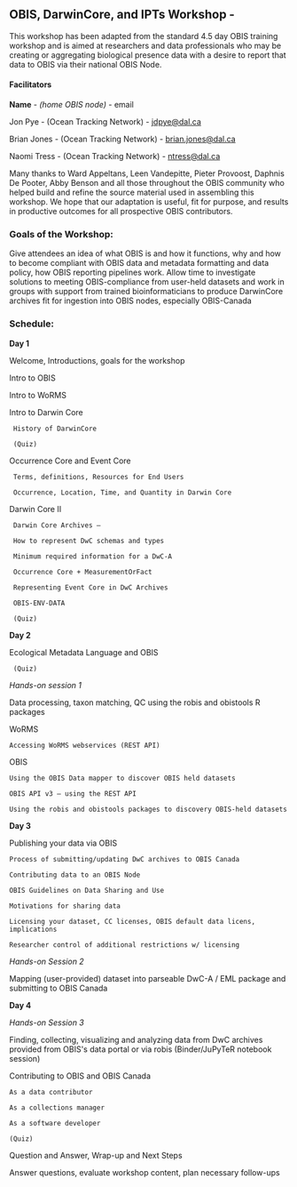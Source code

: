 ## OBIS, DarwinCore, and IPTs Workshop -

This workshop has been adapted from the standard 4.5 day OBIS training workshop and is aimed at researchers and data professionals who may be creating or aggregating biological presence data with a desire to report that data to OBIS via their national OBIS Node. 



#### Facilitators
**Name** - *(home OBIS node)* - email

Jon Pye - (Ocean Tracking Network) - jdpye@dal.ca

Brian Jones -  (Ocean Tracking Network) - brian.jones@dal.ca

Naomi Tress - (Ocean Tracking Network) - ntress@dal.ca

Many thanks to Ward Appeltans, Leen Vandepitte, Pieter Provoost, Daphnis De Pooter, Abby Benson and all those throughout the OBIS community who helped build and refine the source material used in assembling this workshop. We hope that our adaptation is useful, fit for purpose, and results in productive outcomes for all prospective OBIS contributors.


### Goals of the Workshop:

Give attendees an idea of what OBIS is and how it functions, why and how to become compliant with OBIS data and metadata formatting and data policy, how OBIS reporting pipelines work. Allow time to investigate solutions to meeting OBIS-compliance from user-held datasets and work in groups with support from trained bioinformaticians to produce DarwinCore archives fit for ingestion into OBIS nodes, especially OBIS-Canada 


### Schedule:

**Day 1**

Welcome, Introductions, goals for the workshop  

Intro to OBIS

Intro to WoRMS

Intro to Darwin Core 

     History of DarwinCore  
    
     (Quiz)
  
Occurrence Core and Event Core

     Terms, definitions, Resources for End Users
  
     Occurrence, Location, Time, and Quantity in Darwin Core


Darwin Core II  

     Darwin Core Archives – 
          
     How to represent DwC schemas and types

     Minimum required information for a DwC-A
              
     Occurrence Core + MeasurementOrFact

     Representing Event Core in DwC Archives 
              
     OBIS-ENV-DATA
              
     (Quiz)


**Day 2**


Ecological Metadata Language and OBIS

     (Quiz)

*Hands-on session 1*

Data processing, taxon matching, QC using the robis and obistools R packages

WoRMS

    Accessing WoRMS webservices (REST API)

OBIS

    Using the OBIS Data mapper to discover OBIS held datasets

    OBIS API v3 – using the REST API  
    
    Using the robis and obistools packages to discovery OBIS-held datasets
    
    
**Day 3**    
    
Publishing your data via OBIS

    Process of submitting/updating DwC archives to OBIS Canada
    
    Contributing data to an OBIS Node
    
    OBIS Guidelines on Data Sharing and Use
    
    Motivations for sharing data
    
    Licensing your dataset, CC licenses, OBIS default data licens, implications

    Researcher control of additional restrictions w/ licensing

*Hands-on Session 2*

Mapping (user-provided) dataset into parseable DwC-A / EML package and submitting to OBIS Canada


**Day 4**

*Hands-on Session 3*

Finding, collecting, visualizing and analyzing data from DwC archives provided from OBIS's data portal or via robis (Binder/JuPyTeR notebook session)

Contributing to OBIS and OBIS Canada

    As a data contributor
    
    As a collections manager
    
    As a software developer
    
    (Quiz)

Question and Answer, Wrap-up and Next Steps  

Answer questions, evaluate workshop content, plan necessary follow-ups
